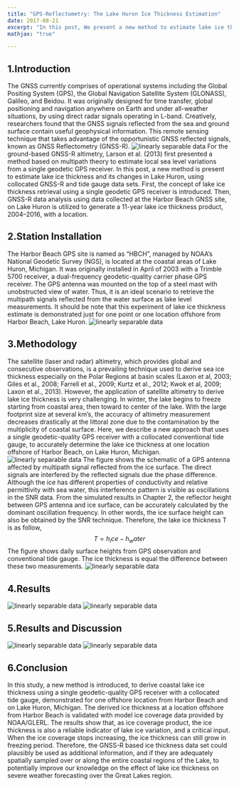```yaml
---
title: "GPS-Reflectometry: The Lake Huron Ice Thickness Estimation"
date: 2017-08-21
excerpt: "In this post, We present a new method to estimate lake ice thickness and its changes in Lake Huron, using collocated GPS-R and tide gauge data sets."
mathjax: "true"

---
```

## 1.Introduction
  The GNSS currently comprises of operational systems including the Global Positing System (GPS), the Global Navigation Satellite System (GLONASS), Galileo, and Beidou. It was originally designed for time transfer, global positioning and navigation anywhere on Earth and under all-weather situations, by using direct radar signals operating in L-band. Creatively, researchers found that the GNSS signals reflected from the sea and ground surface contain useful geophysical information. This remote sensing technique that takes advantage of the opportunistic GNSS reflected signals, known as GNSS Reflectometry (GNSS-R).
  <img src="{{ site.url }}{{ site.baseurl }}/images/gpsr_lakeice/1_1.jpg" alt="linearly separable data">
  For the ground-based GNSS-R altimetry, Larson et al. (2013) first presented a method based on multipath theory to estimate local sea level variations from a single geodetic GPS receiver. In this post, a new method is present to estimate lake ice thickness and its changes in Lake Huron, using collocated GNSS-R and tide gauge data sets. First, the concept of lake ice thickness retrieval using a single geodetic GPS receiver is introduced. Then, GNSS-R data analysis using data collected at the Harbor Beach GNSS site, on Lake Huron is utilized to generate a 11-year lake ice thickness product, 2004–2016, with a location.
  
## 2.Station Installation
  The Harbor Beach GPS site is named as “HBCH”, managed by NOAA’s National Geodetic Survey (NGS), is located at the coastal areas of Lake Huron, Michigan. It was originally installed in April of 2003 with a Trimble 5700 receiver, a dual-frequency geodetic-quality carrier phase GPS receiver. The GPS antenna was mounted on the top of a steel mast with unobstructed view of water. Thus, it is an ideal scenario to retrieve the multipath signals reflected from the water surface as lake level measurements. It should be note that this experiment of lake ice thickness estimate is demonstrated just for one point or one location offshore from Harbor Beach, Lake Huron.
  <img src="{{ site.url }}{{ site.baseurl }}/images/gpsr-lakeice/2_1.jpg" alt="linearly separable data">
  
## 3.Methodology
  The satellite (laser and radar) altimetry, which provides global and consecutive observations, is a prevailing technique used to derive sea ice thickness especially on the Polar Regions at basin scales (Laxon et al, 2003; Giles et al., 2008; Farrell et al., 2009; Kurtz et al., 2012; Kwok et al, 2009; Laxon et al., 2013). However, the application of satellite altimetry to derive lake ice thickness is very challenging. In winter, the lake begins to freeze starting from coastal area, then toward to center of the lake. With the large footprint size at several km’s, the accuracy of altimetry measurement decreases drastically at the littoral zone due to the contamination by the multiplicity of coastal surface. Here, we describe a new approach that uses a single geodetic-quality GPS receiver with a collocated conventional tide gauge, to accurately determine the lake ice thickness at one location offshore of Harbor Beach, on Lake Huron, Michigan. 
  <img src="{{ site.url }}{{ site.baseurl }}/images/gpsr-lakeice/3_1.png" alt="linearly separable data">
  The figure shows the schematic of a GPS antenna affected by multipath signal reflected from the ice surface. The direct signals are interfered by the reflected signals due the phase difference. Although the ice has different properties of conductivity and relative permittivity with sea water, this interference pattern is visible as oscillations in the SNR data. From the simulated results in Chapter 2, the reflector height between GPS antenna and ice surface, can be accurately calculated by the dominant oscillation frequency. In other words, the ice surface height can also be obtained by the SNR technique. Therefore, the lake ice thickness T is as follow,
  $$T=h_ice-h_water$$ 
  The figure shows daily surface heights from GPS observation and conventional tide gauge. The ice thickness is equal the difference between these two measurements.
  <img src="{{ site.url }}{{ site.baseurl }}/images/gpsr-lakeice/3_2.png" alt="linearly separable data">
  
## 4.Results
  <img src="{{ site.url }}{{ site.baseurl }}/images/gpsr-lakeice/4_1.png" alt="linearly separable data">
  <img src="{{ site.url }}{{ site.baseurl }}/images/gpsr-lakeice/4_2.png" alt="linearly separable data">
  
## 5.Results and Discussion
  <img src="{{ site.url }}{{ site.baseurl }}/images/gpsr-lakeice/5_2.png" alt="linearly separable data">
  <img src="{{ site.url }}{{ site.baseurl }}/images/gpsr-lakeice/5_1.png" alt="linearly separable data">
  
## 6.Conclusion
  In this study, a new method is introduced, to derive coastal lake ice thickness using a single geodetic-quality GPS receiver with a collocated tide gauge, demonstrated for one offshore location from Harbor Beach and on Lake Huron, Michigan. The derived ice thickness at a location offshore from Harbor Beach is validated with model ice coverage data provided by NOAA/GLERL. The results show that, as ice coverage product, the ice thickness is also a reliable indicator of lake ice variation, and a critical input. When the ice coverage stops increasing, the ice thickness can still grow in freezing period. Therefore, the GNSS-R based ice thickness data set could plausibly be used as additional information, and if they are adequately spatially sampled over or along the entire coastal regions of the Lake, to potentially improve our knowledge on the effect of lake ice thickness on severe weather forecasting over the Great Lakes region.


